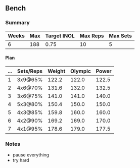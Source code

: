 ## Bench

### Summary

Weeks | Max | Target INOL | Max Reps | Max Sets
--- | --- | --- | --- | ---
6 | 188 | 0.75 | 10 | 5

#### Plan

 ... | Sets/Reps | Weight | Olympic | Power
--- | --- | --- | --- | ---
1 | 3x9@65% | 122.2 | 122.0 | 122.5
2 | 4x6@70% | 131.6 | 132.0 | 132.5
3 | 3x6@75% | 141.0 | 141.0 | 140.0
4 | 5x3@80% | 150.4 | 150.0 | 150.0
5 | 4x3@85% | 159.8 | 160.0 | 160.0
6 | 4x2@90% | 169.2 | 169.0 | 170.0
7 | 4x1@95% | 178.6 | 179.0 | 177.5

### Notes

- pause everything
- try hard

